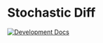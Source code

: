 # Stochastic Diff

[![Development Docs][docs-dev-img]][docs-dev-url]

[docs-dev-img]: https://img.shields.io/badge/docs-dev-blue.svg
[docs-dev-url]: https://EricForgy.github.io/StochasticDiff.jl

<!-- [docs-stable-img]: https://img.shields.io/badge/docs-stable-blue.svg
[docs-stable-url]: https://EricForgy.github.io/StochasticDiff.jl/stable -->
